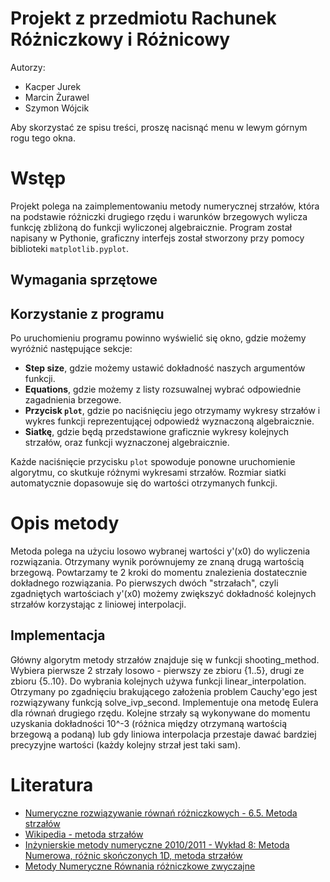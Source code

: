 # Projekt z przedmiotu Rachunek Różniczkowy i Różnicowy

Autorzy:
<ul>
  <li>Kacper Jurek</li>
  <li>Marcin Żurawel</li>
  <li>Szymon Wójcik</li>
</ul>

Aby skorzystać ze spisu treści, proszę nacisnąć menu w lewym górnym rogu tego okna.

# Wstęp

Projekt polega na zaimplementowaniu metody numerycznej strzałów, która na podstawie różniczki drugiego rzędu i warunków brzegowych wylicza funkcję zbliżoną do funkcji wyliczonej algebraicznie. Program został napisany w Pythonie, graficzny interfejs został stworzony przy pomocy biblioteki `matplotlib.pyplot`.

## Wymagania sprzętowe

## Korzystanie z programu

Po uruchomieniu programu powinno wyświelić się okno, gdzie możemy wyróżnić następujące sekcje:
- __Step size__, gdzie możemy ustawić dokładność naszych argumentów funkcji.
- __Equations__, gdzie możemy z listy rozsuwalnej wybrać odpowiednie zagadnienia brzegowe.
- __Przycisk `plot`__, gdzie po naciśnięciu jego otrzymamy wykresy strzałów i wykres funkcji reprezentującej odpowiedź wyznaczoną algebraicznie.
- __Siatkę__, gdzie będą przedstawione graficznie wykresy kolejnych strzałów, oraz funkcji wyznaczonej algebraicznie.

Każde naciśnięcie przycisku `plot` spowoduje ponowne uruchomienie algorytmu, co skutkuje różnymi wykresami strzałów.
Rozmiar siatki automatycznie dopasowuje się do wartości otrzymanych funkcji.

# Opis metody

Metoda polega na użyciu losowo wybranej wartości y'(x0) do wyliczenia rozwiązania. Otrzymany wynik porównujemy ze znaną drugą wartością brzegową. Powtarzamy te 2 kroki do momentu znalezienia dostatecznie dokładnego rozwiązania.
Po pierwszych dwóch "strzałach", czyli zgadniętych wartościach y'(x0) możemy zwiększyć dokładność kolejnych strzałów korzystając z liniowej interpolacji.

## Implementacja

Główny algorytm metody strzałów znajduje się w funkcji shooting_method. Wybiera pierwsze 2 strzały losowo - pierwszy ze zbioru {1..5}, drugi ze zbioru {5..10}.
Do wybrania kolejnych używa funkcji linear_interpolation.
Otrzymany po zgadnięciu brakującego założenia problem Cauchy'ego jest rozwiązywany funkcją solve_ivp_second. Implementuje ona metodę Eulera dla równań drugiego rzędu.
Kolejne strzały są wykonywane do momentu uzyskania dokładności 10^-3 (różnica między otrzymaną wartością brzegową a podaną) lub gdy liniowa interpolacja przestaje dawać bardziej precyzyjne wartości (każdy kolejny strzał jest taki sam).

# Literatura

- [Numeryczne rozwiązywanie równań różniczkowych - 6.5. Metoda strzałów](https://mst.mimuw.edu.pl/lecture.php?lecture=nrr&part=Ch6&fbclid=IwAR1p5peMRisEqJiwsH8QCsOHMHEBsbFqin3WmF1HWAToaFC5UGvYP6Hbmac#S5)
- [Wikipedia - metoda strzałów](https://pl.wikipedia.org/wiki/Metoda_strzałów)
- [Inżynierskie metody numeryczne 2010/2011 - Wykład 8: Metoda Numerowa, różnic skończonych 1D, metoda strzałów](https://home.agh.edu.pl/~bszafran/imn10/szpi2.pdf)
- [Metody Numeryczne Równania różniczkowe zwyczajne](http://wygasz.edu.pl/ludzie/szewczuk/mn_data/wyklad7.pdf)
